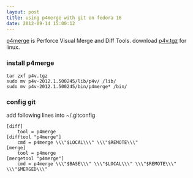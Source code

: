 ```yaml
---
layout: post
title: using p4merge with git on fedora 16
date: 2012-09-14 15:00:12
---
```


[p4merge][1] is Perforce Visual Merge and Diff Tools. download [p4v.tgz][2] for linux.

### install p4merge

```
tar zxf p4v.tgz
sudo mv p4v-2012.1.500245/lib/p4v/ /lib/
sudo mv p4v-2012.1.500245/bin/p4merge* /bin/
```

### config git

add following lines into ~/.gitconfig

```
[diff]
    tool = p4merge
[difftool "p4merge"]
    cmd = p4merge \\\"$LOCAL\\\" \\\"$REMOTE\\\"
[merge]
    tool = p4merge
[mergetool "p4merge"]
    cmd = p4merge \\\"$BASE\\\" \\\"$LOCAL\\\" \\\"$REMOTE\\\" \\\"$MERGED\\\"
```

[1]: http://www.perforce.com/product/components/perforce_visual_merge_and_diff_tools
[2]: http://www.perforce.com/downloads/complete_list

